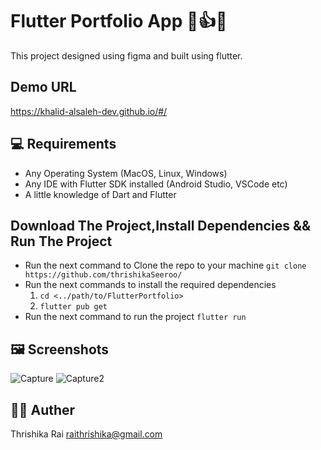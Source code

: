 # Flutter Portfolio App 👏👍🔥

This project designed using figma and built using flutter.


## Demo URL
https://khalid-alsaleh-dev.github.io/#/

  


## 💻 Requirements 

- Any Operating System (MacOS, Linux, Windows)
- Any IDE with Flutter SDK installed (Android Studio, VSCode etc)
- A little knowledge of Dart and Flutter

## Download The Project,Install Dependencies && Run The Project 
- Run the next command to Clone the repo to your machine `git clone https://github.com/thrishikaSeeroo/`
- Run the next commands to install the required dependencies
  1. `cd <../path/to/FlutterPortfolio>`
  2. `flutter pub get`
- Run the next command to run the project `flutter run`
  

## 🖼 Screenshots
![Capture](https://user-images.githubusercontent.com/67127338/148690822-cf264ffe-5772-4bb4-9753-a7102dfa8853.PNG)
![Capture2](https://user-images.githubusercontent.com/67127338/148690849-7989a4a9-b791-4230-a7b7-d67c6c9f9e5f.PNG)

## 👨‍💻 Auther
Thrishika Rai  raithrishika@gmail.com
